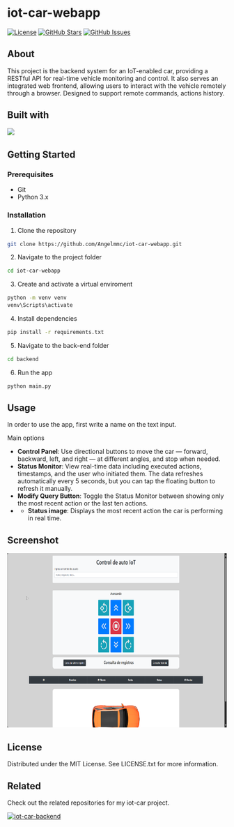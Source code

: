 # iot-car-webapp

[![License](https://img.shields.io/badge/license-MIT-blue.svg)](LICENSE)
[![GitHub Stars](https://img.shields.io/github/stars/Angelmmc/iot-car-webapp.svg)](https://github.com/Angelmmc/iot-car-webapp/stargazers)
[![GitHub Issues](https://img.shields.io/github/issues/Angelmmc/iot-car-webapp.svg)](https://github.com/Angelmmc/iot-car-webapp/issues)

## About 
This project is the backend system for an IoT-enabled car, providing a RESTful API for real-time vehicle monitoring and control. It also serves an integrated web frontend, allowing users to interact with the vehicle remotely through a browser. Designed to support remote commands, actions history.

## Built with
<img src="https://img.shields.io/badge/Flask-000000?style=for-the-badge&logo=flask&logoColor=white" />

##  Getting Started

### Prerequisites
- Git
- Python 3.x

###  Installation

1. Clone the repository
```bash
git clone https://github.com/Angelmmc/iot-car-webapp.git
```
2. Navigate to the project folder
```bash
cd iot-car-webapp
```

3. Create and activate a virtual enviroment
```bash
python -m venv venv
venv\Scripts\activate
```

4. Install dependencies
```bash
pip install -r requirements.txt
```

5. Navigate to the back-end folder
```bash
cd backend
```

6. Run the app
```bash
python main.py
```
## Usage

In order to use the app, first write a name on the text input.

Main options
- **Control Panel**: Use directional buttons to move the car — forward, backward, left, and right — at different angles, and stop when needed.
- **Status Monitor**: View real-time data including executed actions, timestamps, and the user who initiated them. The data refreshes automatically every 5 seconds, but you can tap the floating button to refresh it manually.
- **Modify Query Button**: Toggle the Status Monitor between showing only the most recent action or the last ten actions.
- - **Status image**: Displays the most recent action the car is performing in real time.

## Screenshot

<img src="https://github.com/Angelmmc/iot-car-webapp/blob/master/frontEnd/images/page_screen.png" alt="App Screen" height="400"/>

## License
Distributed under the MIT License. See LICENSE.txt for more information.

## Related

Check out the related repositories for my iot-car project.

[![iot-car-backend](https://img.shields.io/badge/iot__car-arduino-blue?logo=github)](https://github.com/Angelmmc/iot-car-arduino)

